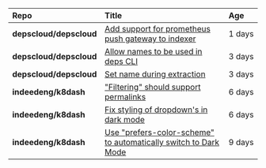 |**Repo**|**Title**|**Age**|
|:----|:----|:----|
|**depscloud/depscloud**|[Add support for prometheus push gateway to indexer](https://github.com/depscloud/depscloud/issues/108)|1&nbsp;days|
|**depscloud/depscloud**|[Allow names to be used in deps CLI](https://github.com/depscloud/depscloud/issues/100)|3&nbsp;days|
|**depscloud/depscloud**|[Set name during extraction](https://github.com/depscloud/depscloud/issues/99)|3&nbsp;days|
|**indeedeng/k8dash**|["Filtering" should support permalinks](https://github.com/indeedeng/k8dash/issues/153)|6&nbsp;days|
|**indeedeng/k8dash**|[Fix styling of dropdown's in dark mode](https://github.com/indeedeng/k8dash/issues/152)|6&nbsp;days|
|**indeedeng/k8dash**|[Use "prefers-color-scheme" to automatically switch to Dark Mode](https://github.com/indeedeng/k8dash/issues/144)|9&nbsp;days|